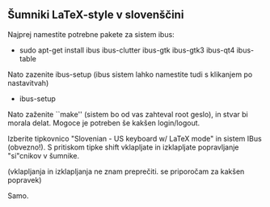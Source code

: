 Šumniki LaTeX-style v slovenščini
---------------------------------

Najprej namestite potrebne pakete za sistem ibus:

* sudo apt-get install ibus ibus-clutter ibus-gtk ibus-gtk3 ibus-qt4 ibus-table

Nato zazenite ibus-setup (ibus sistem lahko namestite tudi s klikanjem po nastavitvah)

* ibus-setup

Nato zaženite ``make'' (sistem bo od vas zahteval root geslo), in stvar bi morala delat. Mogoce je potreben še kakšen login/logout.

Izberite tipkovnico "Slovenian - US keyboard w/ LaTeX mode" in sistem IBus (obvezno!). S pritiskom tipke shift vklapljate in izklapljate popravljanje "si"cnikov v šumnike. 


(vklapljanja in izklapljanja ne znam preprečiti. se priporočam za kakšen popravek)

Samo.
